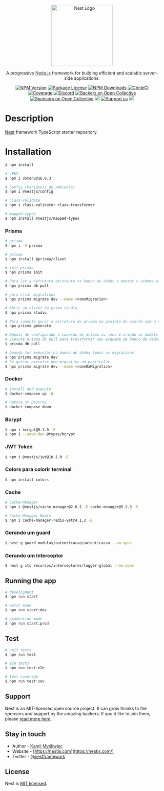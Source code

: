 <p align="center">
  <a href="http://nestjs.com/" target="blank"><img src="https://nestjs.com/img/logo-small.svg" width="200" alt="Nest Logo" /></a>
</p>

[circleci-image]: https://img.shields.io/circleci/build/github/nestjs/nest/master?token=abc123def456
[circleci-url]: https://circleci.com/gh/nestjs/nest

  <p align="center">A progressive <a href="http://nodejs.org" target="_blank">Node.js</a> framework for building efficient and scalable server-side applications.</p>
    <p align="center">
<a href="https://www.npmjs.com/~nestjscore" target="_blank"><img src="https://img.shields.io/npm/v/@nestjs/core.svg" alt="NPM Version" /></a>
<a href="https://www.npmjs.com/~nestjscore" target="_blank"><img src="https://img.shields.io/npm/l/@nestjs/core.svg" alt="Package License" /></a>
<a href="https://www.npmjs.com/~nestjscore" target="_blank"><img src="https://img.shields.io/npm/dm/@nestjs/common.svg" alt="NPM Downloads" /></a>
<a href="https://circleci.com/gh/nestjs/nest" target="_blank"><img src="https://img.shields.io/circleci/build/github/nestjs/nest/master" alt="CircleCI" /></a>
<a href="https://coveralls.io/github/nestjs/nest?branch=master" target="_blank"><img src="https://coveralls.io/repos/github/nestjs/nest/badge.svg?branch=master#9" alt="Coverage" /></a>
<a href="https://discord.gg/G7Qnnhy" target="_blank"><img src="https://img.shields.io/badge/discord-online-brightgreen.svg" alt="Discord"/></a>
<a href="https://opencollective.com/nest#backer" target="_blank"><img src="https://opencollective.com/nest/backers/badge.svg" alt="Backers on Open Collective" /></a>
<a href="https://opencollective.com/nest#sponsor" target="_blank"><img src="https://opencollective.com/nest/sponsors/badge.svg" alt="Sponsors on Open Collective" /></a>
  <a href="https://paypal.me/kamilmysliwiec" target="_blank"><img src="https://img.shields.io/badge/Donate-PayPal-ff3f59.svg"/></a>
    <a href="https://opencollective.com/nest#sponsor"  target="_blank"><img src="https://img.shields.io/badge/Support%20us-Open%20Collective-41B883.svg" alt="Support us"></a>
  <a href="https://twitter.com/nestframework" target="_blank"><img src="https://img.shields.io/twitter/follow/nestframework.svg?style=social&label=Follow"></a>
</p>
  <!--[![Backers on Open Collective](https://opencollective.com/nest/backers/badge.svg)](https://opencollective.com/nest#backer)
  [![Sponsors on Open Collective](https://opencollective.com/nest/sponsors/badge.svg)](https://opencollective.com/nest#sponsor)-->

# Description

[Nest](https://github.com/nestjs/nest) framework TypeScript starter repository.

# Installation

```bash
$ npm install
```

```bash
# .ENV
$ npm i dotenv@16.0.3
```

```bash
# Config (Variáveis de ambiente)
$ npm i @nestjs/config
```

```bash
# class-validate
$ npm i class-validator class-transformer
```

```bash
# mapped-types
$ npm install @nestjs/mapped-types
```

### Prisma
```bash
# prisma
$ npm i -D prisma
```

```bash
# prisma
$ npm install @prisma/client
```

```bash
# init prisma
$ npx prisma init
```

```bash
# Para ler a estrutura existente no banco de dados e montar o schema a partir da estrutura existente
$ npx prisma db pull
```

```bash
# para criar migrations
$ npx prisma migrate dev --name <nomeMigration>
```

```bash
# Abrir um client do prima studio
$ npx prisma studio
```

```bash
# Para somente gerar a estrutura do prisma no projeto de acordo com o schema
$ npx prisma generate
```

```bash
# Depois de configurado a conexão do prisma no .env e criado os models Schemas
# Execute prisma db pull para transformar seu esquema de banco de dados em um esquema Prisma
$ prisma db pull
```

```bash
# Quando for executar no banco de dados todas as migrations
$ npx prisma migrate dev
# Se quiser executar uma migration em particular
$ npx prisma migrate dev --name <nomeDaMigration>
```

### Docker
```bash
# Install and execute
$ docker-compose up -d
```

```bash
# Remove or Destroy
$ docker-compose down
```

### Bcrypt
```bash
$ npm i bcrypt@5.1.0 -E
$ npm i --save-dev @types/bcrypt
```

### JWT Token
```bash
$ npm i @nestjs/jwt@10.1.0 -E
```

### Colors para colorir terminal
```bash
$ npm install colors
```

### Cache
```bash
# Cache-Manager
$ npm i @nestjs/cache-manager@2.0.1 -E cache-manager@5.2.3 -E
```

```bash
# Cache-Manager Redis
$ npm i cache-manager-redis-yet@4.1.2 -E
```

### Gerando um guard
```bash
$ nest g guard modulos/autenticacao/autenticacao --no-spec
```

### Gerando um Interceptor
```bash
$ nest g itc recursos/interceptores/logger-global --no-spec
```

## Running the app

```bash
# development
$ npm run start

# watch mode
$ npm run start:dev

# production mode
$ npm run start:prod
```

## Test

```bash
# unit tests
$ npm run test

# e2e tests
$ npm run test:e2e

# test coverage
$ npm run test:cov
```

## Support

Nest is an MIT-licensed open source project. It can grow thanks to the sponsors and support by the amazing backers. If you'd like to join them, please [read more here](https://docs.nestjs.com/support).

## Stay in touch

- Author - [Kamil Myśliwiec](https://kamilmysliwiec.com)
- Website - [https://nestjs.com](https://nestjs.com/)
- Twitter - [@nestframework](https://twitter.com/nestframework)

## License

Nest is [MIT licensed](LICENSE).
